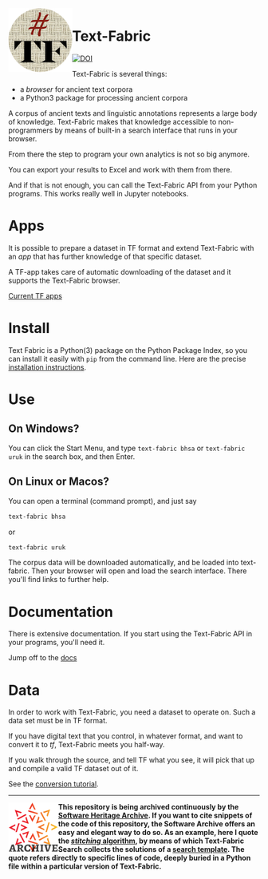 <img src="/docs/images/tf-small.png" align="left"/>

# Text-Fabric

[![DOI](https://zenodo.org/badge/DOI/10.5281/zenodo.1008899.svg)](https://doi.org/10.5281/zenodo.592193)

Text-Fabric is several things:

* a *browser* for ancient text corpora
* a Python3 package for processing ancient corpora

A corpus of ancient texts and linguistic annotations represents a large body of knowledge.
Text-Fabric makes that knowledge accessible to non-programmers by means of 
built-in a search interface that runs in your browser.

From there the step to program your own analytics is not so big anymore.

You can export your results to Excel and work with them from there.

And if that is not enough,
you can call the Text-Fabric API from your Python programs.
This works really well in Jupyter notebooks.
 
# Apps

It is possible to prepare a dataset in TF format and extend Text-Fabric with an *app*
that has further knowledge of that specific dataset.

A TF-app takes care of automatic downloading of the dataset and it supports the Text-Fabric browser.

[Current TF apps](https://annotation.github.io/text-fabric/About/Corpora/)

# Install

Text Fabric is a Python(3) package on the Python Package Index, so you can install it easily with `pip` from
the command line. Here are the precise
[installation instructions](https://annotation.github.io/text-fabric/).

# Use

## On Windows?

You can click the Start Menu, and type `text-fabric bhsa` or `text-fabric uruk`
in the search box, and then Enter.

## On Linux or Macos?
You can open a terminal (command prompt), and just say

```sh
text-fabric bhsa
```

or 

```sh
text-fabric uruk
```

The corpus data will be downloaded automatically,
and be loaded into text-fabric.
Then your browser will open and load the search interface.
There you'll find links to further help.

# Documentation

There is extensive documentation.
If you start using the Text-Fabric API in your programs, you'll need it.

Jump off to the [docs](https://annotation.github.io/text-fabric/)

# Data

In order to work with Text-Fabric, you need a dataset to operate on.
Such a data set must be in TF format.

If you have digital text that you control, in whatever format, and want to
convert it to *tf*,
Text-Fabric meets you half-way.

If you walk through the source, and tell TF what you see, it will pick that
up and compile a valid TF dataset out of it.

See the [conversion tutorial](https://nbviewer.jupyter.org/github/annotation/tutorials/blob/master/text-fabric/convert.ipynb).

---

<a target="_blank" href="https://archive.softwareheritage.org/browse/origin/https://github.com/annotation/text-fabric/directory/"><img src="/docs/images/swh-logo-archive.png" width="100" align="left"/></a>

**This repository is being archived continuously by the 
[Software Heritage Archive](https://archive.softwareheritage.org).
If you want to cite snippets of the code of this repository, the Software Archive
offers an easy and elegant way to do so.
As an example, here I quote the 
[*stitching* algorithm](https://archive.softwareheritage.org/swh:1:cnt:6169c074089ddc8a0e048cb67e1fec57857ef54d;lines=3224-3270/),
by means of which Text-Fabric Search collects the solutions of a
[search template](https://annotation.github.io/text-fabric/Use/Search/).
The quote refers directly to specific lines of code, deeply buried in
a Python file within a particular version of Text-Fabric.**
